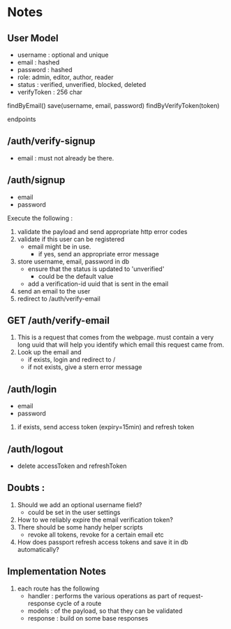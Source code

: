 # Notes

## User Model

- username : optional and unique
- email : hashed
- password : hashed
- role: admin, editor, author, reader
- status : verified, unverified, blocked, deleted
- verifyToken : 256 char

findByEmail()
save(username, email, password)
findByVerifyToken(token)

endpoints

## /auth/verify-signup

- email : must not already be there.

## /auth/signup

- email
- password

Execute the following :

1. validate the payload and send appropriate http error codes
2. validate if this user can be registered
   - email might be in use.
     - if yes, send an appropriate error message
3. store username, email, password in db
   - ensure that the status is updated to 'unverified'
     - could be the default value
   - add a verification-id uuid that is sent in the email
4. send an email to the user
5. redirect to /auth/verify-email

## GET /auth/verify-email

1. This is a request that comes from the webpage. must contain a very long uuid that will help you identify which email this request came from.
2. Look up the email and
   - if exists, login and redirect to /
   - if not exists, give a stern error message

## /auth/login

- email
- password

1. if exists, send access token (expiry=15min) and refresh token

## /auth/logout

- delete accessToken and refreshToken

## Doubts :

1. Should we add an optional username field?
   - could be set in the user settings
2. How to we reliably expire the email verification token?
3. There should be some handy helper scripts
   - revoke all tokens, revoke for a certain email etc
4. How does passport refresh access tokens and save it in db automatically?

## Implementation Notes

1. each route has the following
   - handler : performs the various operations as part of request-response cycle of a route
   - models : of the payload, so that they can be validated
   - response : build on some base responses
